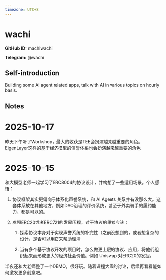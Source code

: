 ```yaml
---
timezone: UTC+8
---
```


# wachi

**GitHub ID:** machiwachi

**Telegram:** @wachi

## Self-introduction

Building some AI agent related apps, talk with AI in various topics on hourly basis.

## Notes
<!-- Content_START -->
# 2025-10-17
<!-- DAILY_CHECKIN_2025-10-17_START -->
昨天下午听了Workshop，最大的收获是TEE会扮演越来越重要的角色。EigenLayer这样的基于经济模型的信誉体系也会扮演越来越重要的角色
<!-- DAILY_CHECKIN_2025-10-17_END -->

# 2025-10-15
<!-- DAILY_CHECKIN_2025-10-15_START -->

和大模型老师一起学习了ERC8004的协议设计，并构想了一些适用场景。个人感悟：

1.  协议框架其实更偏向于体系化声誉系统，和 AI Agents 关系并有没那么大。这套体系放在其他地方，例如DAO治理的评价系统，甚至于外卖骑手的履约能力，都是可以的。
    
2.  参照ERC20或者ERC721的发展历程，对于协议的思考应该：
    
    1.  探索协议本身对于实现声誉系统的补完性（之前没想到的，或者想复杂的设计，是否可以用它来帮助理清
        
    2.  当有多个基于协议开发的项目时，怎么做更上层的协议、应用，将他们组织起来而形成更大的经济社会价值。例如 Uniswap 对ERC20的发掘。
        

半夜还和大老师整了一个DEMO，很好玩。随着课程大家的讨论，后续再看看能如何激发更多创意吧。
<!-- DAILY_CHECKIN_2025-10-15_END -->
<!-- Content_END -->
